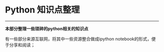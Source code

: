 # Python 知识点整理

-------------------------------------------------

**本部分整理一些琐碎的python相关的知识点**

有一些部分来源互联网，将其中一些资源整合做成ipython notebook的形式，便于分享和阅读；
